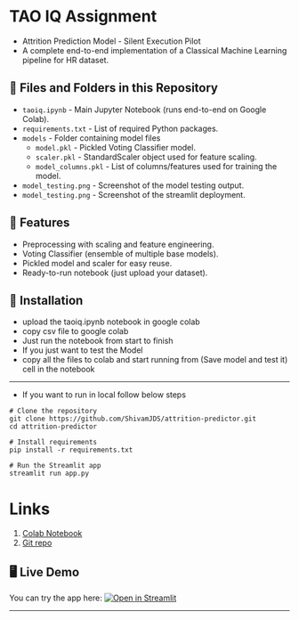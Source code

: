 # TAO IQ Assignment

* Attrition Prediction Model - Silent Execution Pilot
* A complete end-to-end implementation of a Classical Machine Learning pipeline for HR dataset.


## 📁 Files and Folders in this Repository

- `taoiq.ipynb` - Main Jupyter Notebook (runs end-to-end on Google Colab).
- `requirements.txt` - List of required Python packages.
- `models` - Folder containing model files
    - `model.pkl` - Pickled Voting Classifier model.
    - `scaler.pkl` - StandardScaler object used for feature scaling.
    - `model_columns.pkl` - List of columns/features used for training the model.
- `model_testing.png` - Screenshot of the model testing output.
- `model_testing.png` - Screenshot of the streamlit deployment.

## 📌 Features

- Preprocessing with scaling and feature engineering.
- Voting Classifier (ensemble of multiple base models).
- Pickled model and scaler for easy reuse.
- Ready-to-run notebook (just upload your dataset).


## 🔧 Installation

* upload the taoiq.ipynb notebook in google colab
* copy csv file to google colab
* Just run the notebook from start to finish
* If you just want to test the Model
* copy all the files to colab and start running from (Save model and test it) cell in the notebook

--------------------------------------
* If you want to run in local follow below steps

```
# Clone the repository
git clone https://github.com/ShivamJDS/attrition-predictor.git
cd attrition-predictor

# Install requirements
pip install -r requirements.txt

# Run the Streamlit app
streamlit run app.py

```


## 

# Links

1. [Colab Notebook](https://colab.research.google.com/drive/1vxiK81hY08maCDnCj5o85n9aVIf6V0GL?usp=sharing)
2. [Git repo](https://github.com/ShivamJDS/attrition-predictor)

## 🖥️ Live Demo

You can try the app here: [![Open in Streamlit](https://static.streamlit.io/badges/streamlit_badge_black_white.svg)](https://predictor-attrition.streamlit.app/)


---